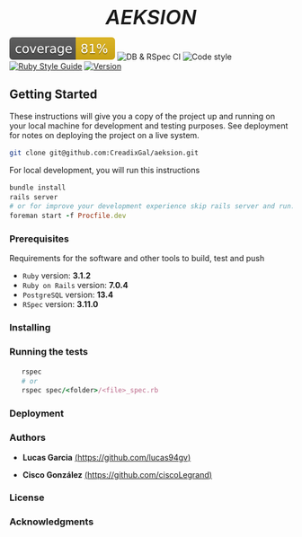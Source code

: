 <div align='center' style='font-size:36px;font-weight:600;font-style:italic;'>
  AEKSION
</div>

  [![Test Coverage](./public/coverage/coverage.svg)](./public/coverage/coverage.svg) ![DB & RSpec CI](https://github.com/github/docs/actions/workflows/.spec_ci.yml/badge.svg?branch=development) ![Code style](https://github.com/github/docs/actions/workflows/.linter_ci.yml/badge.svg?branch=development)
  [![Ruby Style Guide](https://img.shields.io/badge/code_style-rubocop-brightgreen.svg)](https://github.com/rubocop/rubocop) [![Version](https://badge.fury.io/gh/tterb%2FHyde.svg)](https://badge.fury.io/gh/tterb%2FHyde) 
  
  <!---TODO: uncomment on first release [![GitHub Release](https://img.shields.io/github/release/tterb/PlayMusic.svg?style=flat)]()
  ![GitHub issues](https://img.shields.io/github/issues-raw/CreadixGal/aeksion)
  ![GitHub pull requests](https://img.shields.io/github/issues-pr/CreadixGal/aeksion) 
-->
<!--TODO: One Paragraph of the project description -->
## Getting Started

These instructions will give you a copy of the project up and running on
your local machine for development and testing purposes. See deployment
for notes on deploying the project on a live system.

```bash
git clone git@github.com:CreadixGal/aeksion.git
```

For local development, you will run this instructions
```ruby
bundle install
rails server
# or for improve your development experience skip rails server and run:
foreman start -f Procfile.dev
```
<!--TODO: ADD INSTRUCTIONS -->

### Prerequisites

Requirements for the software and other tools to build, test and push 
+ ``Ruby`` version: **3.1.2**
+ ``Ruby on Rails`` version: **7.0.4**
+ ``PostgreSQL`` version: **13.4**
+ ``RSpec`` version: **3.11.0**

### Installing



### Running the tests

```ruby
   rspec
   # or
   rspec spec/<folder>/<file>_spec.rb
```
### Deployment

<!--TODO:-->

### Authors

  - **Lucas Garcia** [(https://github.com/lucas94gv)](https://github.com/lucas94gv)
  
  - **Cisco González** [(https://github.com/ciscoLegrand)](https://github.com/ciscoLegrand)

### License

  <!--TODO: research which license is needed-->

### Acknowledgments

  <!--TODO: complete acknowledgements->

